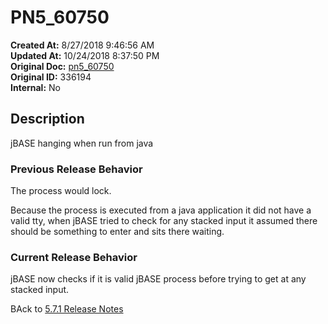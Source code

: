 # PN5_60750

**Created At:** 8/27/2018 9:46:56 AM  
**Updated At:** 10/24/2018 8:37:50 PM  
**Original Doc:** [pn5_60750](https://docs.jbase.com/48420-5-7-1-release-notes/pn5_60750)  
**Original ID:** 336194  
**Internal:** No  

## Description

jBASE hanging when run from java

### Previous Release Behavior

The process would lock.

Because the process is executed from a java application it did not have a valid tty, when jBASE tried to check for any stacked input it assumed there should be something to enter and sits there waiting.

### Current Release Behavior

jBASE now checks if it is valid jBASE process before trying to get at any stacked input.

BAck to [5.7.1 Release Notes](./../README.md)
